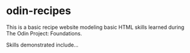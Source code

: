 # odin-recipes
This is a basic recipe website modeling basic HTML skills learned during The Odin Project: Foundations. 

Skills demonstrated include... 